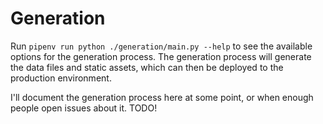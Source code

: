# Generation

Run `pipenv run python ./generation/main.py --help` to see the available options for the generation process. The generation process will generate the data files and static assets, which can then be deployed to the production environment.

I'll document the generation process here at some point, or when enough people open issues about it. TODO!